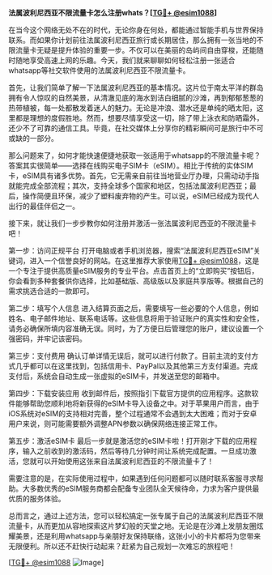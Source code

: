 **法属波利尼西亚不限流量卡怎么注册whats？[[TG💪+ @esim1088](https://t.me/s/esim1088)]**

在当今这个网络无处不在的时代，无论你身在何处，都能通过智能手机与世界保持联系。而如果你计划前往法属波利尼西亚旅行或长期居住，那么拥有一张当地的不限流量卡无疑是提升体验的重要一步。不仅可以在美丽的岛屿间自由穿梭，还能随时随地享受高速上网的乐趣。今天，我们就来聊聊如何轻松注册一张适合whatsapp等社交软件使用的法属波利尼西亚不限流量卡。

首先，让我们简单了解一下法属波利尼西亚的基本情况。这片位于南太平洋的群岛拥有令人惊叹的自然美景，从清澈见底的海水到洁白细腻的沙滩，再到郁郁葱葱的热带植被，每一处都散发着迷人的魅力。无论是冲浪、潜水还是单纯的晒太阳，这里都是理想的度假胜地。然而，想要尽情享受这一切，除了带上泳衣和防晒霜外，还少不了可靠的通信工具。毕竟，在社交媒体上分享你的精彩瞬间可是旅行中不可或缺的一部分。

那么问题来了，如何才能快速便捷地获取一张适用于whatsapp的不限流量卡呢？答案其实很简单——选择在线购买电子SIM卡（eSIM）。相比于传统的实体SIM卡，eSIM具有诸多优势。首先，它无需亲自前往当地营业厅办理，只需动动手指就能完成全部流程；其次，支持全球多个国家和地区，包括法属波利尼西亚；最后，操作简便且环保，减少了塑料废弃物的产生。可以说，eSIM已经成为现代人出行的最佳伴侣之一。

接下来，就让我们一步步教你如何注册并激活一张法属波利尼西亚的不限流量卡吧！

第一步：访问正规平台
打开电脑或者手机浏览器，搜索“法属波利尼西亚eSIM”关键词，进入一个信誉良好的网站。在这里推荐大家使用[TG💪+ @esim1088](https://t.me/s/esim1088)，这是一个专注于提供高质量eSIM服务的专业平台。点击首页上的“立即购买”按钮后，你会看到多种套餐供你选择，比如基础版、高级版以及家庭共享版等。根据自己的需求挑选合适的一款即可。

第二步：填写个人信息
进入结算页面之后，需要填写一些必要的个人信息，例如姓名、电子邮件地址、联系电话等。这些信息将用于验证账户的真实性和安全性，请务必确保所填内容准确无误。同时，为了方便日后管理您的账户，建议设置一个强密码，并牢记该密码。

第三步：支付费用
确认订单详情无误后，就可以进行付款了。目前主流的支付方式几乎都可以在这里找到，包括信用卡、PayPal以及其他第三方支付渠道。完成支付后，系统会自动生成一张虚拟的eSIM卡，并发送至您的邮箱中。

第四步：下载安装应用
收到邮件后，按照指引下载官方提供的应用程序。这款软件能够帮助您顺利地将新获得的eSIM卡导入设备之中。对于苹果用户而言，由于iOS系统对eSIM的支持相对完善，整个过程通常不会遇到太大困难；而对于安卓用户来说，则可能需要额外调整APN参数以确保网络连接正常工作。

第五步：激活eSIM卡
最后一步就是激活您的eSIM卡啦！打开刚才下载的应用程序，输入之前收到的激活码，然后等待几分钟时间让系统完成配置。一旦成功激活，您就可以开始使用这张来自法属波利尼西亚的不限流量卡了！

需要注意的是，在实际使用过程中，如果遇到任何问题都可以随时联系客服寻求帮助。大多数优秀的eSIM服务商都会配备专业团队全天候待命，力求为客户提供最优质的服务体验。

总而言之，通过上述方法，您可以轻松搞定一张专属于自己的法属波利尼西亚不限流量卡，从而更加从容地探索这片梦幻般的天堂之地。无论是在沙滩上发朋友圈炫耀美景，还是利用whatsapp与亲朋好友保持联络，这张小小的卡片都将为您带来无限便利。所以还不赶快行动起来？赶紧为自己规划一次难忘的旅程吧！

[[TG💪+ @esim1088](https://t.me/s/esim1088) ![Image](https://i.postimg.cc/4NQfJmqS/Snipaste-2025-05-13-00-14-12.png)]